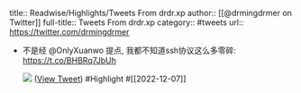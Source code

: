 title:: Readwise/Highlights/Tweets From drdr.xp
author:: [[@drmingdrmer on Twitter]]
full-title:: Tweets From drdr.xp
category:: #tweets
url:: https://twitter.com/drmingdrmer
- 不是经 @OnlyXuanwo 提点, 我都不知道ssh协议这么多零碎: https://t.co/BHBRq7JbUh 
  
  ![](https://pbs.twimg.com/media/FjTU5QwaAAA5LF1.jpg) ([View Tweet](https://twitter.com/drmingdrmer/status/1600138206028402689)) #Highlight #[[2022-12-07]]